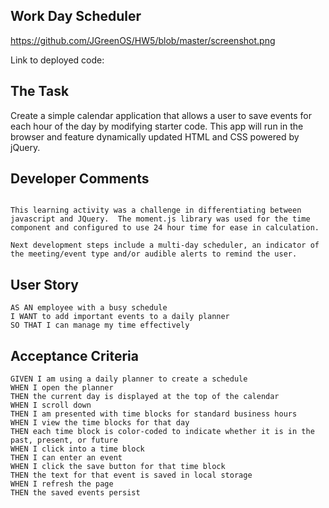 ## Work Day Scheduler

https://github.com/JGreenOS/HW5/blob/master/screenshot.png

Link to deployed code: 

## The Task

Create a simple calendar application that allows a user to save events for each hour of the day by modifying starter code. This app will run in the browser and feature dynamically updated HTML and CSS powered by jQuery.

## Developer Comments
```

This learning activity was a challenge in differentiating between javascript and JQuery.  The moment.js library was used for the time component and configured to use 24 hour time for ease in calculation.

Next development steps include a multi-day scheduler, an indicator of the meeting/event type and/or audible alerts to remind the user. 

```

## User Story

```
AS AN employee with a busy schedule
I WANT to add important events to a daily planner
SO THAT I can manage my time effectively
```

## Acceptance Criteria

```
GIVEN I am using a daily planner to create a schedule
WHEN I open the planner
THEN the current day is displayed at the top of the calendar
WHEN I scroll down
THEN I am presented with time blocks for standard business hours
WHEN I view the time blocks for that day
THEN each time block is color-coded to indicate whether it is in the past, present, or future
WHEN I click into a time block
THEN I can enter an event
WHEN I click the save button for that time block
THEN the text for that event is saved in local storage
WHEN I refresh the page
THEN the saved events persist
```










